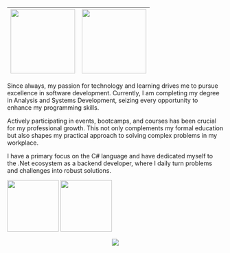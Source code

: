 | <img align="center" src="http://github-profile-summary-cards.vercel.app/api/cards/profile-details?username=CassioJhones&theme=darcula" height="150em"/> | <img align="center" src="https://github-readme-stats.vercel.app/api/top-langs/?username=CassioJhones&hide=javascript,html,css&layout=compact&theme=darcula" height="150em"/> |
| ----------- | ----------- |

Since always, my passion for technology and learning drives me to pursue excellence in software development. Currently, I am completing my degree in Analysis and Systems Development, seizing every opportunity to enhance my programming skills.

Actively participating in events, bootcamps, and courses has been crucial for my professional growth. This not only complements my formal education but also shapes my practical approach to solving complex problems in my workplace.

I have a primary focus on the C# language and have dedicated myself to the .Net ecosystem as a backend developer, where I daily turn problems and challenges into robust solutions.

<div align="left">
  <img src="https://github.com/CassioJhones/CassioJhones/assets/56178855/3169d566-34df-4ec0-9e25-251a7ef769cc" width="120px" align="center">
  <img src="https://github.com/CassioJhones/CassioJhones/assets/56178855/1aa33ef8-9408-436f-9b1c-5a8643cda3d4" width="120px" align="center">
</div>

<br/>
<div align="left" style="display:flex; gap:1em; align-items:center; justify-content:center"> 
  <a href="https://www.codewars.com/users/CassioJhones" target="_blank"> 
  <img src="https://img.shields.io/badge/Codewars-B1361E?style=for-the-badge&logo=codewars&logoColor=black"> </a>
</div>
